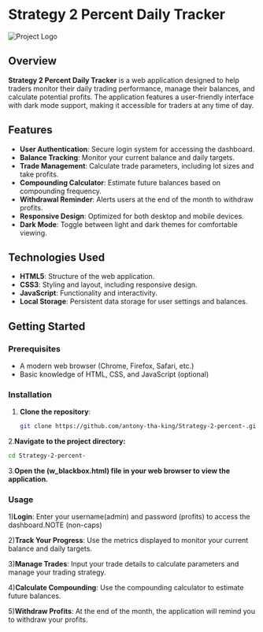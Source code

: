 # Strategy 2 Percent Daily Tracker

![Project Logo](https://images.unsplash.com/photo-1518770660439-4636190af475?crop=entropy&cs=tinysrgb&fit=max&fm=jpg&ixid=MnwxMjA3fDB8MHxwaG90by1wYWdlfHx8fGVufDB8fHx8&ixlib=rb-1.2.1&q=80&w=1080)

## Overview

**Strategy 2 Percent Daily Tracker** is a web application designed to help traders monitor their daily trading performance, manage their balances, and calculate potential profits. The application features a user-friendly interface with dark mode support, making it accessible for traders at any time of day.

## Features

- **User  Authentication**: Secure login system for accessing the dashboard.
- **Balance Tracking**: Monitor your current balance and daily targets.
- **Trade Management**: Calculate trade parameters, including lot sizes and take profits.
- **Compounding Calculator**: Estimate future balances based on compounding frequency.
- **Withdrawal Reminder**: Alerts users at the end of the month to withdraw profits.
- **Responsive Design**: Optimized for both desktop and mobile devices.
- **Dark Mode**: Toggle between light and dark themes for comfortable viewing.

## Technologies Used

- **HTML5**: Structure of the web application.
- **CSS3**: Styling and layout, including responsive design.
- **JavaScript**: Functionality and interactivity.
- **Local Storage**: Persistent data storage for user settings and balances.

## Getting Started

### Prerequisites

- A modern web browser (Chrome, Firefox, Safari, etc.)
- Basic knowledge of HTML, CSS, and JavaScript (optional)

### Installation

1. **Clone the repository**:
   ```bash
   git clone https://github.com/antony-tha-king/Strategy-2-percent-.git
   ```
2.**Navigate to the project directory:**
  ```bash
  cd Strategy-2-percent-
```
3.**Open the  (w_blackbox.html) file in your web browser to view the application.**

### Usage
1)**Login**: Enter your username(admin) and password (profits) to access the dashboard.NOTE (non-caps)

2)**Track Your Progress**: Use the metrics displayed to monitor your current balance and daily targets.

3)**Manage Trades**: Input your trade details to calculate parameters and manage your trading strategy.

4)**Calculate Compounding**: Use the compounding calculator to estimate future balances.

5)**Withdraw Profits**: At the end of the month, the application will remind you to withdraw your profits.
